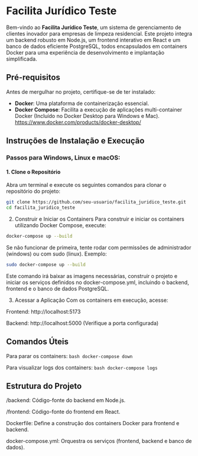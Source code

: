 # Facilita Jurídico Teste

Bem-vindo ao **Facilita Jurídico Teste**, um sistema de gerenciamento de clientes inovador para empresas de limpeza residencial. Este projeto integra um backend robusto em Node.js, um frontend interativo em React e um banco de dados eficiente PostgreSQL, todos encapsulados em containers Docker para uma experiência de desenvolvimento e implantação simplificada.

## Pré-requisitos

Antes de mergulhar no projeto, certifique-se de ter instalado:

- **Docker**: Uma plataforma de containerização essencial.
- **Docker Compose**: Facilita a execução de aplicações multi-container Docker (Incluído no Docker Desktop para Windows e Mac).
  https://www.docker.com/products/docker-desktop/

## Instruções de Instalação e Execução

### Passos para Windows, Linux e macOS:

#### 1. Clone o Repositório

Abra um terminal e execute os seguintes comandos para clonar o repositório do projeto:

```bash
git clone https://github.com/seu-usuario/facilita_juridico_teste.git
cd facilita_juridico_teste
```
2. Construir e Iniciar os Containers
Para construir e iniciar os containers utilizando Docker Compose, execute:

```bash
docker-compose up --build
```
Se não funcionar de primeira, tente rodar com permissões de administrador (windows) ou com sudo (linux).
Exemplo: 
```bash
sudo docker-compose up --build
```

Este comando irá baixar as imagens necessárias, construir o projeto e iniciar os serviços definidos no docker-compose.yml, incluindo o backend, frontend e o banco de dados PostgreSQL.

3. Acessar a Aplicação
Com os containers em execução, acesse:

Frontend: http://localhost:5173

Backend: http://localhost:5000 (Verifique a porta configurada)

## Comandos Úteis
Para parar os containers: ```bash docker-compose down```

Para visualizar logs dos containers: ```bash docker-compose logs```

## Estrutura do Projeto

/backend: Código-fonte do backend em Node.js.

/frontend: Código-fonte do frontend em React.

Dockerfile: Define a construção dos containers Docker para frontend e backend.

docker-compose.yml: Orquestra os serviços (frontend, backend e banco de dados).
